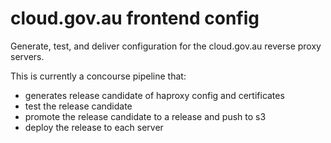 # cloud.gov.au frontend config

Generate, test, and deliver configuration for the cloud.gov.au reverse proxy servers.

This is currently a concourse pipeline that:
- generates release candidate of haproxy config and certificates
- test the release candidate
- promote the release candidate to a release and push to s3
- deploy the release to each server
